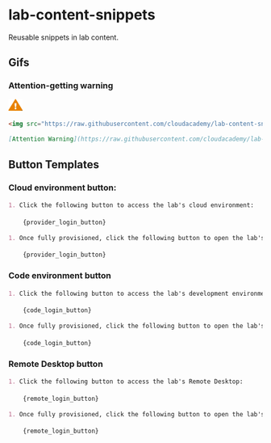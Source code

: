 # lab-content-snippets

Reusable snippets in lab content.

## Gifs

### Attention-getting warning

<img src="https://raw.githubusercontent.com/cloudacademy/lab-content-snippets/main/gifs/animated-warning.gif" alt="Attention Warning" width="28">

```html
<img src="https://raw.githubusercontent.com/cloudacademy/lab-content-snippets/main/gifs/animated-warning.gif" alt="Attention Warning" width="28">
```

```markdown
[Attention Warning](https://raw.githubusercontent.com/cloudacademy/lab-content-snippets/main/gifs/animated-warning.gif){: width="28"}
```

## Button Templates

### Cloud environment button:

```markdown
1. Click the following button to access the lab's cloud environment:

    {provider_login_button}
```

```markdown
1. Once fully provisioned, click the following button to open the lab's cloud environment:

    {provider_login_button}
```

### Code environment button

```markdown
1. Click the following button to access the lab's development environment:

    {code_login_button}
```

```markdown
1. Once fully provisioned, click the following button to open the lab's development environment:

    {code_login_button}
```

### Remote Desktop button

```markdown
1. Click the following button to access the lab's Remote Desktop:

    {remote_login_button}
```

```markdown
1. Once fully provisioned, click the following button to open the lab's Remote Desktop:

    {remote_login_button}
```